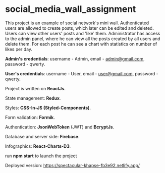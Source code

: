 # social_media_wall_assignment

This project is an example of social network's mini wall. Authenticated users are allowed to create posts, which later can be edited and deleted. Users can view other users' posts and 'like' them.
Administrator has access to the admin panel, where he can view all the posts created by all users and delete them. For each post he can see a chart with statistics on number of likes per day.

**Admin's credentials**: username - Admin, email - admin@gmail.com, password - qwerty.

**User's credentials**: username - User, email - user@gmail.com, password - qwerty.

Project is written on **ReactJs**.

State management: **Redux**.

Styles: **CSS-In-JS (Styled-Components)**.

Form validation: **Formik**.

Authentication: **JsonWebToken** (JWT) and **BcryptJs**.

Database and server side: **Firebase**.

Infographics: **React-Charts-D3**.

run **npm start** to launch the project

Deployed version: https://spectacular-khapse-fb3e92.netlify.app/
